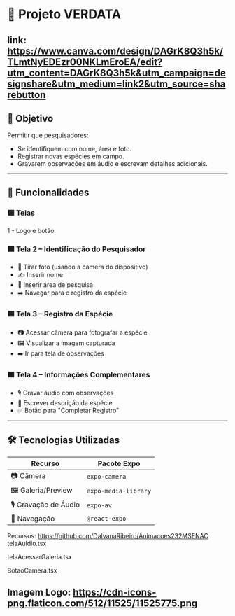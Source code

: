 # 🌿 Projeto VERDATA

link: https://www.canva.com/design/DAGrK8Q3h5k/TLmtNyEDEzr00NKLmEroEA/edit?utm_content=DAGrK8Q3h5k&utm_campaign=designshare&utm_medium=link2&utm_source=sharebutton
---

## 🎯 Objetivo

Permitir que pesquisadores:
- Se identifiquem com nome, área e foto.
- Registrar novas espécies em campo.
- Gravarem observações em áudio e escrevam detalhes adicionais.


---

## 📲 Funcionalidades

### 🟩 Telas
1 - Logo e botão

### 🟦 Tela 2 – Identificação do Pesquisador
- 📸 Tirar foto (usando a câmera do dispositivo)
- ✍️ Inserir nome
- 🧪 Inserir área de pesquisa
- ➡️ Navegar para o registro da espécie

### 🟦 Tela 3 – Registro da Espécie
- 📷 Acessar câmera para fotografar a espécie
- 🖼️ Visualizar a imagem capturada
- ➡️ Ir para tela de observações

### 🟧 Tela 4 – Informações Complementares
- 🎙️ Gravar áudio com observações
- 📝 Escrever descrição da espécie
- ✅ Botão para "Completar Registro"

---

## 🛠️ Tecnologias Utilizadas

| Recurso                | Pacote Expo                   |
|------------------------|-------------------------------|
| 📷 Câmera              | `expo-camera`                 |
| 🖼️ Galeria/Preview     | `expo-media-library`          |
| 🎙️ Gravação de Áudio   | `expo-av`                     |
| 🧭 Navegação           | `@react-expo`    |



Recursos: https://github.com/DalvanaRibeiro/Animacoes232MSENAC
telaAuldio.tsx

telaAcessarGaleria.tsx

BotaoCamera.tsx

Imagem Logo: https://cdn-icons-png.flaticon.com/512/11525/11525775.png
---

